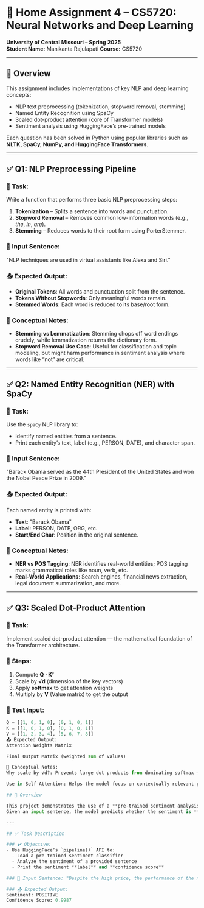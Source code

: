 # 🧠 Home Assignment 4 – CS5720: Neural Networks and Deep Learning  
**University of Central Missouri – Spring 2025**  
**Student Name:** Manikanta Rajulapati 
**Course:** CS5720  


---

## 📌 Overview

This assignment includes implementations of key NLP and deep learning concepts:
- NLP text preprocessing (tokenization, stopword removal, stemming)
- Named Entity Recognition using SpaCy
- Scaled dot-product attention (core of Transformer models)
- Sentiment analysis using HuggingFace’s pre-trained models

Each question has been solved in Python using popular libraries such as **NLTK, SpaCy, NumPy, and HuggingFace Transformers**.

---

## ✅ Q1: NLP Preprocessing Pipeline

### 🔧 Task:
Write a function that performs three basic NLP preprocessing steps:
1. **Tokenization** – Splits a sentence into words and punctuation.
2. **Stopword Removal** – Removes common low-information words (e.g., *the*, *in*, *are*).
3. **Stemming** – Reduces words to their root form using PorterStemmer.

### 🧪 Input Sentence:
"NLP techniques are used in virtual assistants like Alexa and Siri."

### 📤 Expected Output:
- **Original Tokens**: All words and punctuation split from the sentence.
- **Tokens Without Stopwords**: Only meaningful words remain.
- **Stemmed Words**: Each word is reduced to its base/root form.

### 📘 Conceptual Notes:
- **Stemming vs Lemmatization**: Stemming chops off word endings crudely, while lemmatization returns the dictionary form.  
- **Stopword Removal Use Case**: Useful for classification and topic modeling, but might harm performance in sentiment analysis where words like “not” are critical.

---

## ✅ Q2: Named Entity Recognition (NER) with SpaCy

### 🔧 Task:
Use the `spaCy` NLP library to:
- Identify named entities from a sentence.
- Print each entity’s text, label (e.g., PERSON, DATE), and character span.

### 🧪 Input Sentence:
"Barack Obama served as the 44th President of the United States and won the Nobel Peace Prize in 2009."

### 📤 Expected Output:
Each named entity is printed with:
- **Text**: "Barack Obama"
- **Label**: PERSON, DATE, ORG, etc.
- **Start/End Char**: Position in the original sentence.

### 📘 Conceptual Notes:
- **NER vs POS Tagging**: NER identifies real-world entities; POS tagging marks grammatical roles like noun, verb, etc.
- **Real-World Applications**: Search engines, financial news extraction, legal document summarization, and more.

---

## ✅ Q3: Scaled Dot-Product Attention

### 🔧 Task:
Implement scaled dot-product attention — the mathematical foundation of the Transformer architecture.

### 📘 Steps:
1. Compute **Q · Kᵀ**
2. Scale by **√d** (dimension of the key vectors)
3. Apply **softmax** to get attention weights
4. Multiply by **V** (Value matrix) to get the output

### 🧪 Test Input:
```python
Q = [[1, 0, 1, 0], [0, 1, 0, 1]]
K = [[1, 0, 1, 0], [0, 1, 0, 1]]
V = [[1, 2, 3, 4], [5, 6, 7, 8]]
📤 Expected Output:
Attention Weights Matrix

Final Output Matrix (weighted sum of values)

📘 Conceptual Notes:
Why scale by √d?: Prevents large dot products from dominating softmax — improves numerical stability.

Use in Self-Attention: Helps the model focus on contextually relevant parts of the input.

## 📌 Overview

This project demonstrates the use of a **pre-trained sentiment analysis pipeline** from HuggingFace’s `transformers` library.  
Given an input sentence, the model predicts whether the sentiment is **positive** or **negative**, along with a **confidence score**.

---

## ✅ Task Description

### ✔️ Objective:
- Use HuggingFace’s `pipeline()` API to:
  - Load a pre-trained sentiment classifier
  - Analyze the sentiment of a provided sentence
  - Print the sentiment **label** and **confidence score**

### 🧪 Input Sentence: "Despite the high price, the performance of the new MacBook is outstanding."

### 📤 Expected Output:
Sentiment: POSITIVE
Confidence Score: 0.9987
